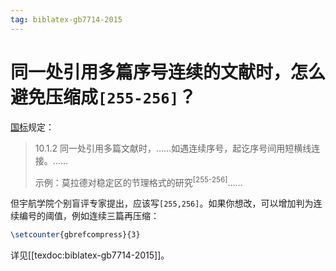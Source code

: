 ```yaml
---
tag: biblatex-gb7714-2015
---
```


# 同一处引用多篇序号连续的文献时，怎么避免压缩成`[255-256]`？

[国标](https://lib.tsinghua.edu.cn/wj/GBT7714-2015.pdf)规定：

> 10.1.2 同一处引用多篇文献时，……如遇连续序号，起讫序号间用短横线连接。……
>
> 示例：莫拉德对稳定区的节理格式的研究<sup>[255-256]</sup>……

但宇航学院个别盲评专家提出，应该写`[255,256]`。如果你想改，可以增加判为连续编号的阈值，例如连续三篇再压缩：

```latex
\setcounter{gbrefcompress}{3}
```

详见[[texdoc:biblatex-gb7714-2015]]。
